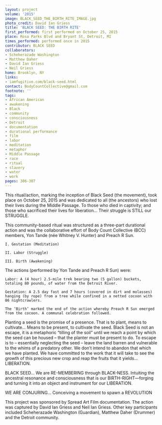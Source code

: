 ```yaml
---
layout: project
volume: '2015'
image: BLACK_SEED_THE_BIRTH_RITE_IMAGE.jpg
photo_credit: David Ian Griess
title: 'BLACK SEED: THE BIRTH RITE'
first_performed: first performed on October 25, 2015
place: Rosa Parks Blvd and Bryant St, Detroit, MI
times_performed: performed once in 2015
contributor: BLACK SEED
collaborators:
- Scheherazade Washington
- Matthew Daher
- David Ian Griess
- Neil Griess
home: Brooklyn, NY
links:
- iamfugitive.com/black-seed.html
contact: BodyCountCollective@gmail.com
footnote: ''
tags:
- African American
- awakening
- Black
- community
- consciousness
- Detroit
- documentation
- durational performance
- film
- labor
- meditation
- metaphor
- Middle Passage
- race
- ritual
- slavery
- water
- work
pages: 306-307
---
```


This ritual/action, marking the inception of Black Seed (the movement), took place on October 25, 2015 and was dedicated to all (the ancestors) who lost their lives during the Middle Passage. To those who died in captivity; and those who sacrificed their lives for liberation… Their struggle is STILL our STRUGGLE.

This community-based ritual was structured as a three-part durational action and was the collaborative effort of Body Count Collective (BCC) members, Yon Tande (née Whitney V. Hunter) and Preach R Sun.

	I. Gestation (Meditation)

	II. Labor (Struggle)

	III. Birth (Awakening)

The actions (performed by Yon Tande and Preach R Sun) were:

	Labor: A (4 hour) 2.5-mile trek bearing two (5 gallon) buckets, totaling 80 pounds, of water from the Detroit River.

	Gestation: A 2.5 day fast and 7 hours (covered in dirt and molasses) hanging (by rope) from a tree while confined in a netted cocoon with 86 nightcrawlers.

	The ‘Birth’ marked the end of the action whereby Preach R Sun emerged from the cocoon. A communal celebration followed.

Planting a seed is the promise of a presence. That is to plant, means to cultivate… Means to be present, to cultivate the seed. Black Seed is not an escape, it is a metaphoric “tilling of the soil” until we reach a point by which the seed can be housed – that the planter must be present to do. To escape is to – essentially neglecting the seed – leave the land barren and vulnerable to the whims of a predatory other. We don’t intend to abandon that which we have planted. We have committed to the work that it will take to see the growth of this precious new crop and reap the fruits that it yields… LIBERATION.

BLACK SEED… We are RE-MEMBERING through BLACK-NESS. Intuiting the ancestral resonance and consciousness that is our BIRTH-RIGHT—forging and turning it into an object and instrument for our LIBERATION.

WE ARE CONJURING… Conceiving a movement to spawn a REVOLUTION

This project was sponsored by Spread Art Film documentation. The action was captured by David Ian Griess and Neil Ian Griess. Other key participants included Scheherazade Washington (Guardian), Matthew Daher (Drummer) and the Detroit community.
